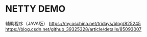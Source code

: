 NETTY DEMO
====
辅助程序（JAVA版）
https://my.oschina.net/tridays/blog/825245
https://blog.csdn.net/github_39325328/article/details/85093007